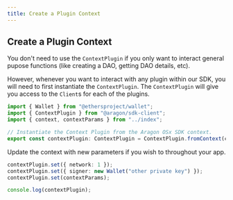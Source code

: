 ```yaml
---
title: Create a Plugin Context
---
```


## Create a Plugin Context

You don't need to use the `ContextPlugin` if you only want to interact general pupose functions (like creating a DAO, getting DAO details, etc).

However, whenever you want to interact with any plugin within our SDK, you will need to first instantiate the `ContextPlugin`. The `ContextPlugin` will give you access to the `Client`s for each of the plugins.

```ts
import { Wallet } from "@ethersproject/wallet";
import { ContextPlugin } from "@aragon/sdk-client";
import { context, contextParams } from "../index";

// Instantiate the Context Plugin from the Aragon OSx SDK context.
export const contextPlugin: ContextPlugin = ContextPlugin.fromContext(context);
```


Update the context with new parameters if you wish to throughout your app.

```ts
contextPlugin.set({ network: 1 });
contextPlugin.set({ signer: new Wallet("other private key") });
contextPlugin.set(contextParams);

console.log(contextPlugin);
```


